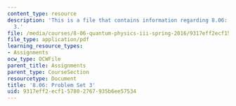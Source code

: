 ```yaml
---
content_type: resource
description: 'This is a file that contains information regarding 8.06: Problem set
  3.'
file: /media/courses/8-06-quantum-physics-iii-spring-2016/9317eff2ecf157802767935b6ee57534_MIT8_06S16_ps3.pdf
file_type: application/pdf
learning_resource_types:
- Assignments
ocw_type: OCWFile
parent_title: Assignments
parent_type: CourseSection
resourcetype: Document
title: '8.06: Problem Set 3'
uid: 9317eff2-ecf1-5780-2767-935b6ee57534
---
```

